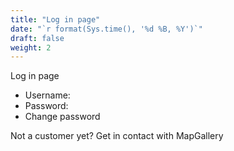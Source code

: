 ```yaml
---
title: "Log in page"
date: "`r format(Sys.time(), '%d %B, %Y')`"
draft: false
weight: 2
---
```

Log in page

- Username:
- Password:
- Change password

Not a customer yet? Get in contact with MapGallery


